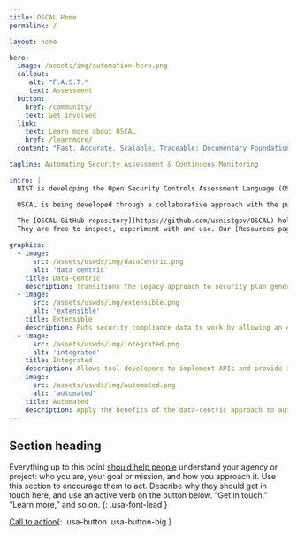 ```yaml
---
title: OSCAL Home
permalink: /

layout: home

hero:
  image: /assets/img/automation-hero.png
  callout:
     alt: "F.A.S.T."
     text: Assessment
  button:
    href: /community/
    text: Get Involved
  link:
    text: Learn more about OSCAL
    href: /learnmore/
  content: "Fast, Accurate, Scalable, Traceable: Documentary Foundations for Systems Security"

tagline: Automating Security Assessment & Continuous Monitoring

intro: |
  NIST is developing the Open Security Controls Assessment Language (OSCAL): a set of models expressed in standard notations (XML, JSON), offering machine-readable representations of information pertaining to the publication, implementation, and assessment of security and privacy controls. By promoting transparency and interoperability along with rigorous validation of data in context, OSCAL formats provide a foundation for automation and machine assistance of many tasks and activities related to systems security.

  OSCAL is being developed through a collaborative approach with the public. It is designed to improve system security planning, assessment, and monitoring, with a technology that is both user- and developer-friendly.
  
  The [OSCAL GitHub repository](https://github.com/usnistgov/OSCAL) holds the current OSCAL schemas, examples, documentation source files, and other resources.
  They are free to inspect, experiment with and use. Our [Resources page](resources/) has links to off-site projects and toolkits relating to OSCAL. The NIST team welcomes public contributions to this project; if you are interested, please [contact us](contact/) to get started.

graphics:
  - image:
      src: /assets/uswds/img/dataCentric.png
      alt: 'data centric'
    title: Data-centric
    description: Transitions the legacy approach to security plan generation and management (Word and Excel documents) to a data-centric approach based on common data standards such as XML/JSON.
  - image:
      src: /assets/uswds/img/extensible.png
      alt: 'extensible'
    title: Extensible
    description: Puts security compliance data to work by allowing an extensible architecture that expresses security controls in both machine and human readable formats.
  - image:
      src: /assets/uswds/img/integrated.png
      alt: 'integrated'
    title: Integrated
    description: Allows tool developers to implement APIs and provide a standards-based foundation for next generation compliance tools.
  - image:
      src: /assets/uswds/img/automated.png
      alt: 'automated'
    title: Automated
    description: Apply the benefits of the data-centric approach to automate existing processes that are resource intensive.
---
```


## Section heading

Everything up to this point [should help people](javascript:void(0);) understand your agency or project: who you are, your goal or mission, and how you approach it. Use this section to encourage them to act. Describe why they should get in touch here, and use an active verb on the button below. “Get in touch,” “Learn more,” and so on.
{: .usa-font-lead }

[Call to action](#){: .usa-button .usa-button-big }
